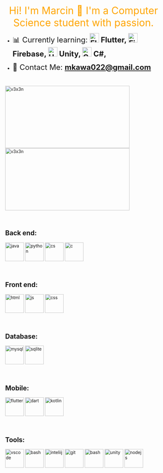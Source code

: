 
<p align="center">
    <font size="6" color="orange"> Hi! I'm Marcin 👋 I'm a Computer Science student with passion.</strong></font>
</p>

<p>

- <font size="5"> 📊 Currently learning:
  <strong>
      <img src="https://skillicons.dev/icons?i=flutter" alt="Flutter" width="30" height="30"/> Flutter,
      <img src="https://skillicons.dev/icons?i=firebase" alt="Firebase" width="30" height="30"/> Firebase,
      <img src="https://skillicons.dev/icons?i=unity" alt="Unity" width="30" height="30"/> Unity,
      <img src="https://skillicons.dev/icons?i=cs" alt="C#" width="30" height="30"/> C#,
  </strong>
  </font>

- <font size="5"> 📧 Contact Me: <strong> mkawa022@gmail.com </strong></font>
</p>
<br>

<p>
    <img align="center" src="https://github-readme-stats.vercel.app/api/top-langs?username=v3x3n&show_icons=true&locale=en&theme=codeSTACKr&layout=compact" alt="v3x3n" width="400" height="200"/>
    <img align="center" src="http://github-profile-summary-cards.vercel.app/api/cards/most-commit-language?username=V3X3N&theme=codeSTACKr" alt="v3x3n" width="400" height="200"/>
</p>
<br>


<h2 align="left">Back end:</h2>
<p>
    <a href="https://www.java.com" target="_blank" rel="noreferrer"> <img src="https://skillicons.dev/icons?i=java" alt="java" width="60" height="60"/></a>
    <a href="https://www.python.org" target="_self" rel="noreferrer"> <img src="https://skillicons.dev/icons?i=py" alt="python" width="60" height="60"/></a>
    <a href="https://learn.microsoft.com/en-us/dotnet/csharp/" target="_blank" rel="noreferrer"> <img src="https://skillicons.dev/icons?i=cs" alt="cs" width="60" height="60"/></a>
    <a href="https://www.cprogramming.com/" target="_blank" rel="noreferrer"> <img src="https://skillicons.dev/icons?i=c" alt="c" width="60" height="60"/></a>
</p>
<br>

<h2 align="left">Front end:</h2>
<p>
    <a href="https://www.w3.org/html/" target="_blank" rel="noreferrer"> <img src="https://skillicons.dev/icons?i=html" alt="html" width="60" height="60"/></a>
    <a href="https://www.w3schools.com/js/" target="_blank" rel="noreferrer"> <img src="https://skillicons.dev/icons?i=js" alt="js" width="60" height="60"/></a>
    <a href="https://www.w3schools.com/css/" target="_blank" rel="noreferrer"> <img src="https://skillicons.dev/icons?i=css" alt="css" width="60" height="60"/></a>
</p>
<br>

<h2 align="left">Database:</h2>
<p>
    <a href="https://www.mysql.com/" target="_blank" rel="noreferrer"> <img src="https://skillicons.dev/icons?i=mysql" alt="mysql" width="60" height="60"/></a>
    <a href="https://www.sqlite.org/" target="_blank" rel="noreferrer"> <img src="https://skillicons.dev/icons?i=sqlite" alt="sqlite" width="60" height="60"/></a>
</p>
<br>

<h2 align="left">Mobile:</h2>
<p>
    <a href="https://flutter.dev/" target="_blank" rel="noreferrer"> <img src="https://skillicons.dev/icons?i=flutter" alt="flutter" width="60" height="60"/></a>
    <a href="https://dart.dev" target="_blank" rel="noreferrer"> <img src="https://skillicons.dev/icons?i=dart" alt="dart" width="60" height="60"/></a>
    <a href="https://kotlinlang.org/" target="_blank" rel="noreferrer"> <img src="https://skillicons.dev/icons?i=kotlin" alt="kotlin" width="60" height="60"/></a>
</p>
<br>

<h2 align="left">Tools:</h2>
<p>
    <a href="https://code.visualstudio.com" target="_blank" rel="noreferrer"> <img src="https://skillicons.dev/icons?i=vscode" alt="vscode" width="60" height="60"/></a>
    <a href="https://developer.android.com/studio" target="_blank" rel="noreferrer"> <img src="https://skillicons.dev/icons?i=androidstudio" alt="bash" width="60" height="60"/></a>
    <a href="https://www.jetbrains.com/idea" target="_blank" rel="noreferrer"> <img src="https://skillicons.dev/icons?i=idea" alt="inteliij" width="60" height="60"/></a>
    <a href="https://git-scm.com/" target="_blank" rel="noreferrer"> <img src="https://skillicons.dev/icons?i=git" alt="git" width="60" height="60"/></a>
    <a href="https://www.gnu.org/software/bash/" target="_blank" rel="noreferrer"> <img src="https://skillicons.dev/icons?i=bash" alt="bash" width="60" height="60"/></a>
    <a href="https://unity.com/" target="_blank" rel="noreferrer"> <img src="https://skillicons.dev/icons?i=unity" alt="unity" width="60" height="60"/></a>
    <a href="https://nodejs.org/en" target="_blank" rel="noreferrer"> <img src="https://skillicons.dev/icons?i=nodejs" alt="nodejs" width="60" height="60"/></a>
    
</p>
<br>
